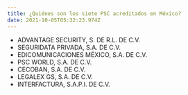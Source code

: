 ```yaml
---
title: ¿Quiénes son los siete PSC acreditados en México?
date: 2021-10-05T05:32:23.974Z
---
```

* ADVANTAGE SECURITY, S. DE R.L. DE C.V.
* SEGURIDATA PRIVADA, S.A. DE C.V. 
* EDICOMUNICACIONES MÉXICO, S.A. DE C.V. 
* PSC WORLD, S.A. DE C.V.
* CECOBAN, S.A. DE C.V. 
* LEGALEX GS, S.A. DE C.V.
* INTERFACTURA, S.A.P.I. DE C.V.